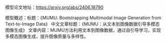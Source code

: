 模型论文地址：https://arxiv.org/abs/2406.18790

模型概述：标题：《MUMU: Bootstrapping Multimodal Image Generation from Text-to-Image Data》
中文文章标题：《MUMU：从文本到图像数据引导多模态图像生成》
文章内容：MUMU方法利用文本到图像数据，通过自引导学习，实现多模态图像生成，提升图像质量与多样性。
